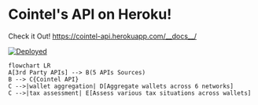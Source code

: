 # Cointel's API on Heroku!

Check it Out! https://cointel-api.herokuapp.com/__docs__/

[![Deployed](https://www.herokucdn.com/deploy/button.svg)](https://heroku.com/deploy)



```mermaid
flowchart LR
A[3rd Party APIs] --> B(5 APIs Sources)
B --> C{Cointel API}
C -->|wallet aggregation| D[Aggregate wallets across 6 networks]
C -->|tax assessment| E[Assess various tax situations across wallets]
```
